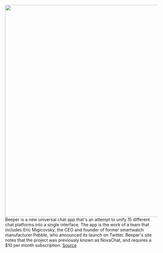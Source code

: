<img src='https://cdn.vox-cdn.com/thumbor/Q0RruQvO2d0CVqcs-s3p5ZfCgwU=/0x0:1715x1143/1200x800/filters:focal(721x435:995x709)/cdn.vox-cdn.com/uploads/chorus_image/image/68698999/msedge_cx5MYIw6nR.0.png' width='700px' /><br/>
Beeper is a new universal chat app that's an attempt to unify 15 different chat platforms into a single interface. The app is the work of a team that includes Eric Migicovsky, the CEO and founder of former smartwatch manufacturer Pebble, who announced its launch on Twitter. Beeper's site notes that the project was previously known as NovaChat, and requires a $10 per month subscription.
<a href='https://www.theverge.com/2021/1/21/22242143/beeper-universal-chat-app-imessage-whatsapp-signal-telegram-pebble-founder'> Source <a/>